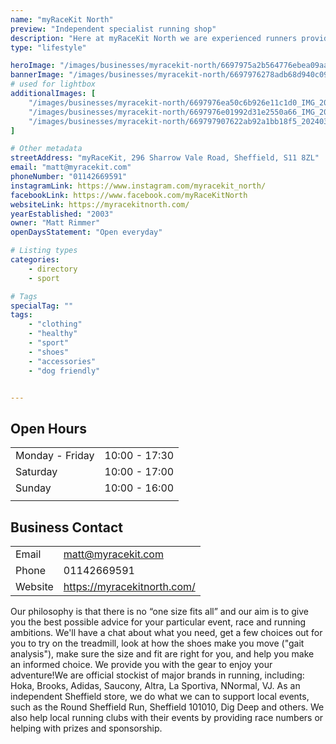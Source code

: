 ```yaml
---
name: "myRaceKit North"
preview: "Independent specialist running shop"
description: "Here at myRaceKit North we are experienced runners providing honest advice to our customers. We provide everything you need for your day-to-day running, whether that's Couch to 5K, 10K, half marathon, marathon, ultra, training, or anything in between."
type: "lifestyle"

heroImage: "/images/businesses/myracekit-north/6697975a2b564776ebea09aa_myRacekit-thumb.jpg"
bannerImage: "/images/businesses/myracekit-north/6697976278adb68d940c09bf_1000006180---myRaceKit-North.jpg"
# used for lightbox
additionalImages: [
    "/images/businesses/myracekit-north/6697976ea50c6b926e11c1d0_IMG_20230213_101114_422---myRaceKit-North.jpg",
    "/images/businesses/myracekit-north/6697976e01992d31e2550a66_IMG_20240524_082821_346---myRaceKit-North.webp",
    "/images/businesses/myracekit-north/669797907622ab92a1bb18f5_20240301_095405---myRaceKit-North.jpg"
]

# Other metadata
streetAddress: "myRaceKit, 296 Sharrow Vale Road, Sheffield, S11 8ZL"
email: "matt@myracekit.com"
phoneNumber: "01142669591"
instagramLink: https://www.instagram.com/myracekit_north/
facebookLink: https://www.facebook.com/myRaceKitNorth
websiteLink: https://myracekitnorth.com/
yearEstablished: "2003"
owner: "Matt Rimmer"
openDaysStatement: "Open everyday"

# Listing types
categories:
    - directory
    - sport

# Tags
specialTag: ""
tags:
    - "clothing"
    - "healthy"
    - "sport"
    - "shoes"
    - "accessories"
    - "dog friendly"


---
```


## Open Hours

|                 |               |
| --------------- | ------------- |
| Monday - Friday | 10:00 - 17:30 |
| Saturday        | 10:00 - 17:00 |
| Sunday          | 10:00 - 16:00 |
|                 |               |

## Business Contact

|         |                             |
| ------- | --------------------------- |
| Email   | matt@myracekit.com          |
| Phone   | 01142669591                 |
| Website | https://myracekitnorth.com/ |

Our philosophy is that there is no “one size fits all” and our aim is to give you the best possible advice for your particular event, race and running ambitions.
We'll have a chat about what you need, get a few choices out for you to try on the treadmill, look at how the shoes make you move ("gait analysis"), make sure the size and fit are right for you, and help you make an informed choice.
We provide you with the gear to enjoy your adventure!We are official stockist of major brands in running, including: Hoka, Brooks, Adidas, Saucony, Altra, La Sportiva, NNormal, VJ.
As an independent Sheffield store, we do what we can to support local events, such as the Round Sheffield Run, Sheffield 101010, Dig Deep and others.
We also help local running clubs with their events by providing race numbers or helping with prizes and sponsorship.

